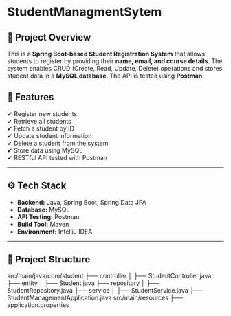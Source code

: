 # StudentManagmentSytem
## 📌 Project Overview  
This is a **Spring Boot-based Student Registration System** that allows students to register by providing their **name, email, and course details**. The system enables CRUD (Create, Read, Update, Delete) operations and stores student data in a **MySQL database**. The API is tested using **Postman**.  

## 🚀 Features  
✔ Register new students  
✔ Retrieve all students  
✔ Fetch a student by ID  
✔ Update student information  
✔ Delete a student from the system  
✔ Store data using MySQL  
✔ RESTful API tested with Postman  

---

## ⚙️ Tech Stack  
- **Backend:** Java, Spring Boot, Spring Data JPA  
- **Database:** MySQL  
- **API Testing:** Postman  
- **Build Tool:** Maven  
- **Environment:** IntelliJ IDEA  

---

## 📂 Project Structure  
src/main/java/com/student
├── controller
│ ├── StudentController.java
├── entity
│ ├── Student.java
├── repository
│ ├── StudentRepository.java
├── service
│ ├── StudentService.java
├── StudentManagementApplication.java
src/main/resources
├── application.properties
